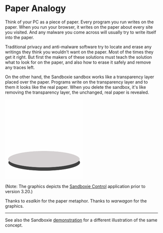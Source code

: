 # Paper Analogy

Think of your PC as a piece of paper. Every program you run writes on the paper. When you run your browser, it writes on the paper about every site you visited. And any malware you come across will usually try to write itself into the paper.

Traditional privacy and anti-malware software try to locate and erase any writings they think you wouldn't want on the paper. Most of the times they get it right. But first the makers of these solutions must teach the solution what to look for on the paper, and also how to erase it safely and remove any traces left.

On the other hand, the Sandboxie sandbox works like a transparency layer placed over the paper. Programs write on the transparency layer and to them it looks like the real paper. When you delete the sandbox, it's like removing the transparency layer, the unchanged, real paper is revealed.

![](../Media/PaperAnimation.gif)

(Note: The graphics depicts the [Sandboxie Control](SandboxieControl.md) application prior to version 3.20.)

Thanks to _esalkin_ for the paper metaphor. Thanks to _warwagon_ for the graphics.

* * *

See also the Sandboxie [demonstration](https://www.youtube.com/watch?v=9ZF9c03PN8I) for a different illustration of the same concept.
